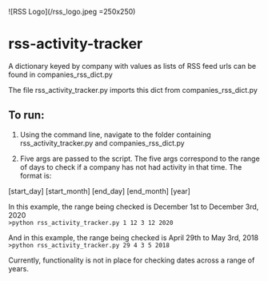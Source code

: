 ![RSS Logo](/rss_logo.jpeg =250x250)

# rss-activity-tracker

A dictionary keyed by company with values as lists of RSS feed urls can be found in companies_rss_dict.py

The file rss_activity_tracker.py imports this dict from companies_rss_dict.py

## To run:

1) Using the command line, navigate to the folder containing rss_activity_tracker.py and companies_rss_dict.py

3) Five args are passed to the script. The five args correspond to the range of days to check if a company has not had activity in that time. The format is:

[start_day] [start_month] [end_day] [end_month] [year]

In this example, the range being checked is December 1st to December 3rd, 2020 <br />
`>python rss_activity_tracker.py 1 12 3 12 2020`

And in this example, the range being checked is April 29th to May 3rd, 2018 <br />
`>python rss_activity_tracker.py 29 4 3 5 2018`

Currently, functionality is not in place for checking dates across a range of years. 
